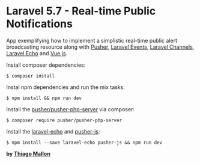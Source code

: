 # Laravel 5.7 -  Real-time Public Notifications

App exemplifying how to implement a simplistic real-time public alert broadcasting resource along with [Pusher], [Laravel Events], [Laravel Channels], [Laravel Echo] and [Vue.js].

Install composer dependencies:
```
$ composer install
```

Instal npm dependencies and run the mix tasks:
```
$ npm install && npm run dev
```

Install the [pusher/pusher-php-server] via composer:
```
$ composer require pusher/pusher-php-server
```

Install the [laravel-echo] and [pusher-js]:
```
$ npm install --save laravel-echo pusher-js && npm run dev
```

**by [Thiago Mallon]**

 [Pusher]: <https://pusher.com/>
 [Vue.js]: <https://vuejs.org/>
 [Laravel Events]: <https://laravel.com/docs/5.7/events>
 [Laravel Channels]: <https://laravel.com/docs/5.7/broadcasting#defining-channel-classes>
 [Laravel Echo]: <https://laravel.com/docs/5.7/broadcasting#installing-laravel-echo>
 [pusher/pusher-php-server]: <https://packagist.org/packages/pusher/pusher-php-server>
 [laravel-echo]: <https://www.npmjs.com/package/laravel-echo>
 [pusher-js]: <https://www.npmjs.com/package/pusher-js>
 [Thiago Mallon]: <https://www.linkedin.com/in/thiago-mallon/>
